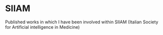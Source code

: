 # SIIAM
Published works in which I have been involved within SIIAM (Italian Society for Artificial intelligence in Medicine)
